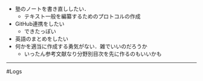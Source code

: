 - 塾のノートを書き直ししたい．
	- テキスト一般を編纂するためのプロトコルの作成
- GitHub連携をしたい
	- できたっぽい
- 英語のまとめをしたい
- 何かを適当に作成する勇気がない．雑でいいのだろうか
	- いったん参考文献なり分野別目次を先に作るのもいいかも
---
#Logs